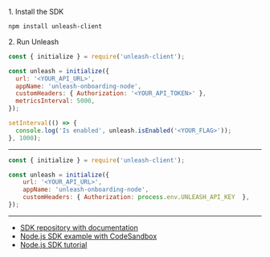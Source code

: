 1\. Install the SDK
```sh
npm install unleash-client
```

2\. Run Unleash
```js
const { initialize } = require('unleash-client');

const unleash = initialize({
  url: '<YOUR_API_URL>',
  appName: 'unleash-onboarding-node',
  customHeaders: { Authorization: '<YOUR_API_TOKEN>' },
  metricsInterval: 5000,
});

setInterval(() => {
  console.log('Is enabled', unleash.isEnabled('<YOUR_FLAG>'));
}, 1000);
```

---
```js
const { initialize } = require('unleash-client');

const unleash = initialize({
    url: '<YOUR_API_URL>',
    appName: 'unleash-onboarding-node',
    customHeaders: { Authorization: process.env.UNLEASH_API_KEY  },
});
```

---
- [SDK repository with documentation](https://github.com/Unleash/unleash-client-node)
- [Node.js SDK example with CodeSandbox](https://github.com/Unleash/unleash-sdk-examples/tree/main/JavaScript)
- [Node.js SDK tutorial](https://dev.to/reeshee/how-to-implement-feature-flags-in-nodejs-using-unleash-3907)
